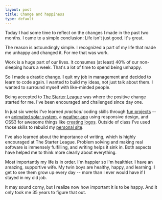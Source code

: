 ```yaml
---
layout: post
title: Change and happiness
type: default
---
```

Today I had some time to reflect on the changes I made in the past two months. I came to a simple conclusion: Life isn't just good. It's great.

The reason is astoundingly simple. I recognized a part of my life that made me unhappy and changed it. For me that was work.

Work is a huge part of our lives. It consumes (at least) 40% of our non-sleeping hours a week. That's a lot of time to spend being unhappy.

So I made a drastic change. I quit my job in management and decided to learn to code again. I wanted to build my ideas, not just talk about them. I wanted to surround myself with like-minded people.

Being accepted to [The Starter League](http://starterleague.com) was where the positive change started for me. I've been encouraged and challenged since day one.

In just six weeks I've learned _practical_ coding skills through [fun projects](http://dankim.org/starterleague/) -- an [animated solar system](http://dankim.org/solar-system/), a [weather app](http://dankim.org/weather-responsive/) using responsive design, and CSS3 for awesome things like [creating logos](http://dankim.org/logo-transforms/). Outside of class I've used those skills to rebuild my [personal site](http://dankim.org/).

I've also learned about the importance of writing, which is highly encouraged at The Starter League. Problem solving and making real software is immensely fulfilling, and writing helps it sink in. Both aspects have helped me to think more clearly about everything.

Most importantly my life is in order. I'm happier so I'm healthier. I have an amazing, supportive wife. My twin boys are healthy, happy, and learning. I get to see them grow up every day -- more than I ever would have if I stayed in my old job.

It may sound corny, but I realize now how important it is to be happy. And it only took me 35 years to figure that out.
